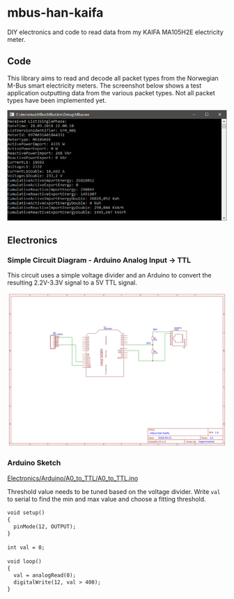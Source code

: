 # mbus-han-kaifa
DIY electronics and code to read data from my KAIFA MA105H2E electricity meter.

## Code
This library aims to read and decode all packet types from the Norwegian M-Bus smart electricity meters. The screenshot below shows a test application outputting data from the various packet types. Not all packet types have been implemented yet.

![](Screenshots/01.png)



## Electronics
### Simple Circuit Diagram - Arduino Analog Input -> TTL

This circuit uses a simple voltage divider and an Arduino to convert the resulting 2.2V-3.3V signal to a 5V TTL signal.

![](Electronics/mbus-han-kaifa-simple-circuit.png)


### Arduino Sketch

[Electronics/Arduino/A0_to_TTL/A0_to_TTL.ino](Electronics/Arduino/A0_to_TTL/A0_to_TTL.ino)

Threshold value needs to be tuned based on the voltage divider. Write `val` to serial to find the min and max value and choose a fitting threshold.

```arduino
void setup()
{
  pinMode(12, OUTPUT);
}

int val = 0;

void loop()
{
  val = analogRead(0);
  digitalWrite(12, val > 400);
}
```
